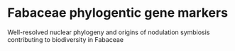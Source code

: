 # Fabaceae phylogentic gene markers
 Well-resolved nuclear phylogeny and origins of nodulation symbiosis contributing to biodiversity in Fabaceae
